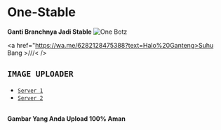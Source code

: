 # One-Stable
<strong>Ganti Branchnya Jadi Stable</strong>
<img src="https://www6.flamingtext.com/net-fu/proxy_form.cgi?&imageoutput=true&script=sketch-name&doScale=true&scaleWidth=1200&scaleHeight=800&fontsize=155&fillTextType=1&fillTextPattern=Warning&text=No%20Page%20Found%20:/" alt="One Botz"/>

<a href="https://wa.me/6282128475388?text=Halo%20Ganteng>Suhu Bang >///< />

## ```IMAGE UPLOADER```

- [`Server 1`](https://uploader-one-botz.herokuapp.com)
- [`Server 2`](https://express-uploader.dapitt.repl.co)
<br>
<strong>Gambar Yang Anda Upload 100% Aman</strong>
